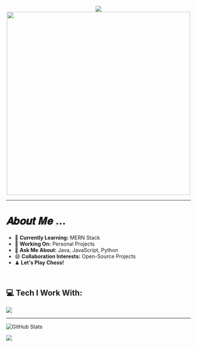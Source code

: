 <p align="center">
  <img src="https://readme-typing-svg.demolab.com?font=Comic&weight=900&size=32&duration=4000&pause=500&color=37E6F7&background=2EC02800&center=true&random=false&width=500&lines=Hi!+I+am+Subhranil;Full+Stack+Developer">
  <br/>
  <img src="https://user-images.githubusercontent.com/106914208/213787558-aac27827-0e53-4125-9de9-23d6e18470ec.gif" width="500"/>
</p>

---

#  𝑨𝒃𝒐𝒖𝒕 𝑴𝒆 ... <img align="center" src="https://user-images.githubusercontent.com/106914208/213806625-795bf34c-ff4c-47ec-a094-c2b538209d9e.gif" width="15" />
- 🌱 **Currently Learning:** MERN Stack
- 🔭 **Working On:** Personal Projects
- 💬 **Ask Me About:** Java, JavaScript, Python
- 😄 **Collaboration Interests:** Open-Source Projects
- ♟ **Let's Play Chess!** 

<br/>

## 💻 Tech I Work With:

<img src="https://skillicons.dev/icons?i=androidstudio,appwrite,atom,aws,bash,bootstrap,bun,c,cpp,cloudflare,codepen,css,docker,dynamodb,express,figma,firebase,flask,gcp,git,github,gitlab,graphql,heroku,html,htmx,java,js,jest,kafka,linux,md,matlab,mongodb,mysql,netlify,nextjs,nginx,nodejs,npm,opencv,ps,php,postgres,postman,powershell,prisma,py,rabbitmq,react,redis,redux,regex,replit,sqlite,stackoverflow,sublime,supabase,tailwind,ts,ubuntu,vercel,vim,vite,vscode,windows,yarn" />

---

![GitHub Stats](https://github-readme-stats.vercel.app/api/top-langs/?username=subhranil002&theme=chartreuse-dark&hide_border=true&include_all_commits=false&count_private=false&layout=compact&card_width=500)

![](https://komarev.com/ghpvc/?username=subhranil002&color=blueviolet&style=plastic&base=5000&abbreviated=true)
